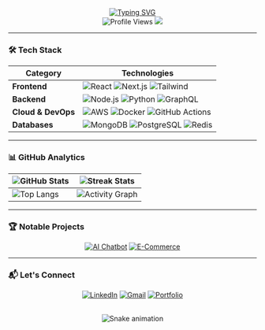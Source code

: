 <div align="center">
  <a href="https://git.io/typing-svg"><img src="https://readme-typing-svg.demolab.com?font=Fira+Code&weight=600&size=26&duration=4000&pause=1000&color=38BDF8&center=true&vCenter=true&width=500&lines=Hi+%F0%9F%91%8B%2C+I'm+Md+Zubair+Saleem;Full+Stack+Developer;AI+Enthusiast;Cloud+Native+Builder" alt="Typing SVG" /></a>
</div>

<div align="center">
  <img src="https://komarev.com/ghpvc/?username=mzs786&label=Profile+Views&color=0e75b6&style=flat" alt="Profile Views" /> 
  <a href="https://twitter.com/yourhandle"><img src="https://img.shields.io/badge/-Follow%20%40me-1DA1F2?logo=twitter&logoColor=white"/></a>
</div>

---

### 🛠️ Tech Stack

<div align="center">
  
| **Category**       | **Technologies**                                                                                                                                                                                                                                                                 |
|--------------------|---------------------------------------------------------------------------------------------------------------------------------------------------------------------------------------------------------------------------------------------------------------------------------|
| **Frontend**       | ![React](https://img.shields.io/badge/-React-61DAFB?logo=react&logoColor=black) ![Next.js](https://img.shields.io/badge/-Next.js-000000?logo=next.js) ![Tailwind](https://img.shields.io/badge/-Tailwind-06B6D4?logo=tailwind-css&logoColor=white)                             |
| **Backend**        | ![Node.js](https://img.shields.io/badge/-Node.js-339933?logo=node.js&logoColor=white) ![Python](https://img.shields.io/badge/-Python-3776AB?logo=python&logoColor=white) ![GraphQL](https://img.shields.io/badge/-GraphQL-E10098?logo=graphql&logoColor=white)                |
| **Cloud & DevOps** | ![AWS](https://img.shields.io/badge/-AWS-232F3E?logo=amazon-aws&logoColor=white) ![Docker](https://img.shields.io/badge/-Docker-2496ED?logo=docker&logoColor=white) ![GitHub Actions](https://img.shields.io/badge/-GitHub_Actions-2088FF?logo=github-actions&logoColor=white) |
| **Databases**      | ![MongoDB](https://img.shields.io/badge/-MongoDB-47A248?logo=mongodb&logoColor=white) ![PostgreSQL](https://img.shields.io/badge/-PostgreSQL-4169E1?logo=postgresql&logoColor=white) ![Redis](https://img.shields.io/badge/-Redis-DC382D?logo=redis&logoColor=white)           |

</div>

---

### 📊 GitHub Analytics

<div align="center">
  
| ![GitHub Stats](https://github-readme-stats.vercel.app/api?username=mzs786&show_icons=true&theme=transparent&hide_border=true&bg_color=00000000) | ![Streak Stats](https://streak-stats.demolab.com?user=mzs786&theme=transparent&hide_border=true&background=FFFFFF00) |
|--------------------------------------------------------------------------------------------------------------------------------------------------|---------------------------------------------------------------------------------------------------------------------|
| ![Top Langs](https://github-readme-stats.vercel.app/api/top-langs/?username=mzs786&layout=compact&theme=transparent&hide_border=true)            | ![Activity Graph](https://github-readme-activity-graph.vercel.app/graph?username=mzs786&theme=react&hide_border=true)             |

</div>

---

### 🏆 Notable Projects

<div align="center">
  
[![AI Chatbot](https://github-readme-stats.vercel.app/api/pin/?username=mzs786&repo=ai-chatbot&theme=transparent&show_owner=true)](https://github.com/mzs786/ai-chatbot)
[![E-Commerce](https://github-readme-stats.vercel.app/api/pin/?username=mzs786&repo=ecommerce-platform&theme=transparent&show_owner=true)](https://github.com/mzs786/ecommerce-platform)

</div>

---

### 📬 Let's Connect

<div align="center">
  
[![LinkedIn](https://img.shields.io/badge/-LinkedIn-0A66C2?style=for-the-badge&logo=linkedin&logoColor=white)](https://linkedin.com/in/pedro-sales-zubair)
[![Gmail](https://img.shields.io/badge/-Email-EA4335?style=for-the-badge&logo=gmail&logoColor=white)](mailto:pedro.sales.mdzubairsaleem786@gmail.com)
[![Portfolio](https://img.shields.io/badge/-Portfolio-4285F4?style=for-the-badge&logo=google-chrome&logoColor=white)](https://your-portfolio.com)

</div>

<div align="center">
  <br/>
  <img src="https://raw.githubusercontent.com/mzs786/mzs786/main/snake.svg" alt="Snake animation" />
</div>
